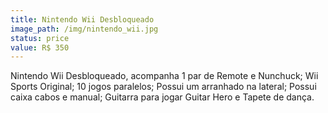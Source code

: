 ```yaml
---
title: Nintendo Wii Desbloqueado
image_path: /img/nintendo_wii.jpg
status: price
value: R$ 350
---
```

Nintendo Wii Desbloqueado, acompanha 1 par de Remote e Nunchuck; Wii Sports Original; 10 jogos paralelos; Possui um arranhado na lateral; Possui caixa cabos e manual; Guitarra para jogar Guitar Hero e Tapete de dança.
